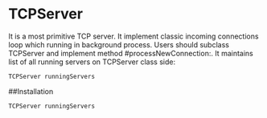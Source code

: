 # TCPServer
It is a most primitive TCP server. 
It implement classic incoming connections loop which running in background process. 
Users should subclass TCPServer and implement method #processNewConnection:. 
It maintains list of all running servers on TCPServer class side:
```Smalltalk
TCPServer runningServers
```

##Installation
```Smalltalk
TCPServer runningServers
```
